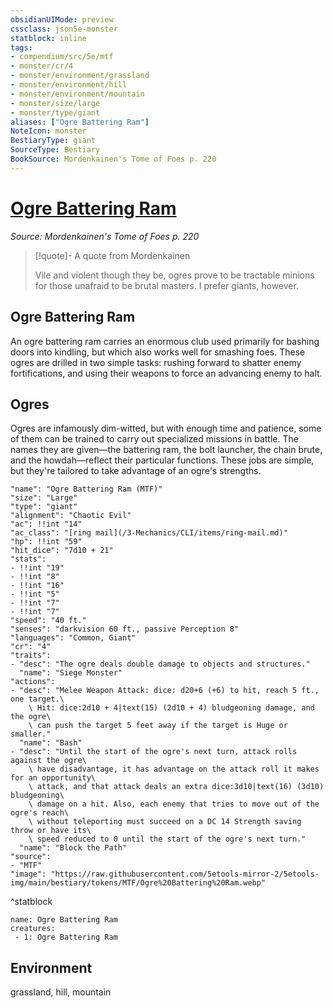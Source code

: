 ```yaml
---
obsidianUIMode: preview
cssclass: json5e-monster
statblock: inline
tags:
- compendium/src/5e/mtf
- monster/cr/4
- monster/environment/grassland
- monster/environment/hill
- monster/environment/mountain
- monster/size/large
- monster/type/giant
aliases: ["Ogre Battering Ram"]
NoteIcon: monster
BestiaryType: giant
SourceType: Bestiary
BookSource: Mordenkainen's Tome of Foes p. 220
---
```

# [Ogre Battering Ram](3-Mechanics\CLI\bestiary\giant/ogre-battering-ram-mtf.md)
*Source: Mordenkainen's Tome of Foes p. 220*  

> [!quote]- A quote from Mordenkainen  
> 
> Vile and violent though they be, ogres prove to be tractable minions for those unafraid to be brutal masters. I prefer giants, however.

## Ogre Battering Ram

An ogre battering ram carries an enormous club used primarily for bashing doors into kindling, but which also works well for smashing foes. These ogres are drilled in two simple tasks: rushing forward to shatter enemy fortifications, and using their weapons to force an advancing enemy to halt.

## Ogres

Ogres are infamously dim-witted, but with enough time and patience, some of them can be trained to carry out specialized missions in battle. The names they are given—the battering ram, the bolt launcher, the chain brute, and the howdah—reflect their particular functions. These jobs are simple, but they're tailored to take advantage of an ogre's strengths.

```statblock
"name": "Ogre Battering Ram (MTF)"
"size": "Large"
"type": "giant"
"alignment": "Chaotic Evil"
"ac": !!int "14"
"ac_class": "[ring mail](/3-Mechanics/CLI/items/ring-mail.md)"
"hp": !!int "59"
"hit_dice": "7d10 + 21"
"stats":
- !!int "19"
- !!int "8"
- !!int "16"
- !!int "5"
- !!int "7"
- !!int "7"
"speed": "40 ft."
"senses": "darkvision 60 ft., passive Perception 8"
"languages": "Common, Giant"
"cr": "4"
"traits":
- "desc": "The ogre deals double damage to objects and structures."
  "name": "Siege Monster"
"actions":
- "desc": "Melee Weapon Attack: dice: d20+6 (+6) to hit, reach 5 ft., one target.\
    \ Hit: dice:2d10 + 4|text(15) (2d10 + 4) bludgeoning damage, and the ogre\
    \ can push the target 5 feet away if the target is Huge or smaller."
  "name": "Bash"
- "desc": "Until the start of the ogre's next turn, attack rolls against the ogre\
    \ have disadvantage, it has advantage on the attack roll it makes for an opportunity\
    \ attack, and that attack deals an extra dice:3d10|text(16) (3d10) bludgeoning\
    \ damage on a hit. Also, each enemy that tries to move out of the ogre's reach\
    \ without teleporting must succeed on a DC 14 Strength saving throw or have its\
    \ speed reduced to 0 until the start of the ogre's next turn."
  "name": "Block the Path"
"source":
- "MTF"
"image": "https://raw.githubusercontent.com/5etools-mirror-2/5etools-img/main/bestiary/tokens/MTF/Ogre%20Battering%20Ram.webp"
```
^statblock

```encounter-table
name: Ogre Battering Ram
creatures:
 - 1: Ogre Battering Ram
```

## Environment

grassland, hill, mountain